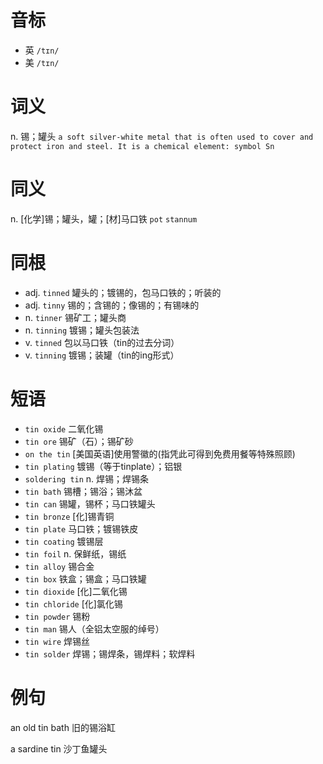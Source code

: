 # 音标

- 英 `/tɪn/`
- 美 `/tɪn/`

# 词义

n. 锡；罐头
`a soft silver-white metal that is often used to cover and protect iron and steel. It is a chemical element: symbol Sn`

# 同义

n. [化学]锡；罐头，罐；[材]马口铁
`pot` `stannum`

# 同根

- adj. `tinned` 罐头的；镀锡的，包马口铁的；听装的
- adj. `tinny` 锡的；含锡的；像锡的；有锡味的
- n. `tinner` 锡矿工；罐头商
- n. `tinning` 镀锡；罐头包装法
- v. `tinned` 包以马口铁（tin的过去分词）
- v. `tinning` 镀锡；装罐（tin的ing形式）

# 短语

- `tin oxide` 二氧化锡
- `tin ore` 锡矿（石）；锡矿砂
- `on the tin` [美国英语]使用警徽的(指凭此可得到免费用餐等特殊照顾)
- `tin plating` 镀锡（等于tinplate）；铝银
- `soldering tin` n. 焊锡；焊锡条
- `tin bath` 锡槽；锡浴；锡沐盆
- `tin can` 锡罐，锡杯；马口铁罐头
- `tin bronze` [化]锡青铜
- `tin plate` 马口铁；镀锡铁皮
- `tin coating` 镀锡层
- `tin foil` n. 保鲜纸，锡纸
- `tin alloy` 锡合金
- `tin box` 铁盒；锡盒；马口铁罐
- `tin dioxide` [化]二氧化锡
- `tin chloride` [化]氯化锡
- `tin powder` 锡粉
- `tin man` 锡人（全铝太空服的绰号）
- `tin wire` 焊锡丝
- `tin solder` 焊锡；锡焊条，锡焊料；软焊料

# 例句

an old tin bath
旧的锡浴缸

a sardine tin
沙丁鱼罐头


